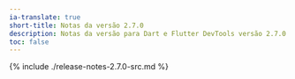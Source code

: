 ```yaml
---
ia-translate: true
short-title: Notas da versão 2.7.0
description: Notas da versão para Dart e Flutter DevTools versão 2.7.0.
toc: false
---
```


{% include ./release-notes-2.7.0-src.md %}
